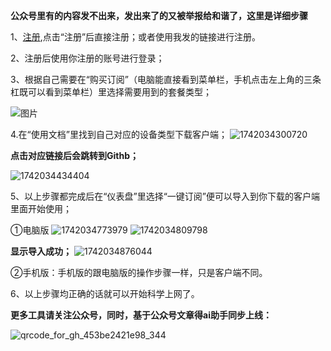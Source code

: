 **公众号里有的内容发不出来，发出来了的又被举报给和谐了，这里是详细步骤**



1、[注册](https://neko1.o888.space/#/register?code=FhNkM7Cn),点击“注册”后直接注册；或者使用我发的链接进行注册。

2、注册后使用你注册的账号进行登录；

3、根据自己需要在“购买订阅”（电脑能直接看到菜单栏，手机点击左上角的三条杠既可以看到菜单栏）里选择需要用到的套餐类型；


![图片](https://github.com/user-attachments/assets/ceaa01b0-ea74-4173-b503-3483d44bd321)

4.在“使用文档”里找到自己对应的设备类型下载客户端；
![1742034300720](https://github.com/user-attachments/assets/7a568ece-a019-4f96-a642-36f68f64d5dc)


**点击对应链接后会跳转到Githb；**

![1742034434404](https://github.com/user-attachments/assets/bf76c995-cbf4-432a-83fc-c97a1572abfc)

5、以上步骤都完成后在“仪表盘”里选择“一键订阅”便可以导入到你下载的客户端里面开始使用；

①电脑版
![1742034773979](https://github.com/user-attachments/assets/c6b66648-35cf-46d5-bc38-957f92107d1f)
![1742034809798](https://github.com/user-attachments/assets/d30d3f5c-b0e1-47ae-9b95-bd04b8df949f)

**显示导入成功；**
![1742034876044](https://github.com/user-attachments/assets/80431f7c-8965-4eb7-a0af-a9c47b668df9)

②手机版：手机版的跟电脑版的操作步骤一样，只是客户端不同。


6、以上步骤均正确的话就可以开始科学上网了。

**更多工具请关注公众号，同时，基于公众号文章得ai助手同步上线：**


![qrcode_for_gh_453be2421e98_344](https://github.com/user-attachments/assets/08b961e9-2fb7-412c-bcf5-ab8433861ed0)


